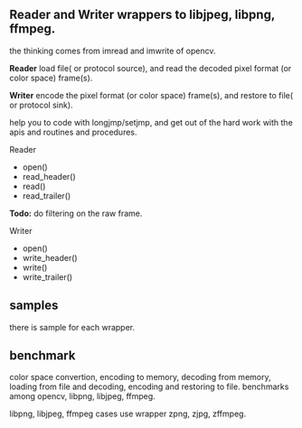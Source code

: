 ## **Reader** and **Writer** wrappers to libjpeg, libpng, ffmpeg.

the thinking comes from imread and imwrite of opencv.

**Reader** load file( or protocol source), and read the decoded pixel format (or color space) frame(s).

**Writer** encode the pixel format (or color space) frame(s), and restore to file( or protocol sink).

help you to code with longjmp/setjmp, and get out of the hard work with the apis and routines and procedures.

Reader 
- open()
- read_header()
- read()
- read_trailer()

**Todo:** do filtering on the raw frame.

Writer
- open()
- write_header()
- write()
- write_trailer()

  
## samples
there is sample for each wrapper.

## benchmark
color space convertion, encoding to memory, decoding from memory, loading from file and decoding, encoding and restoring to file. benchmarks among opencv, libpng, libjpeg, ffmpeg.

libpng, libjpeg, ffmpeg cases use wrapper zpng, zjpg, zffmpeg.



